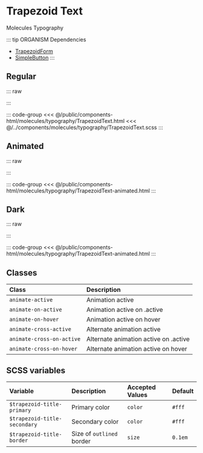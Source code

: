 # Trapezoid Text
<Badge type="tip">Molecules</Badge> <Badge type="info">Typography</Badge>

::: tip ORGANISM Dependencies
- [TrapezoidForm](/atoms/animations/TrapezoidForm.md)
- [SimpleButton](/atoms/buttons/SimpleButton.md)
:::

## Regular

::: raw
<div class="dev-section">
    <!--@include: ../../public/components-html/molecules/typography/TrapezoidText.html -->
</div>
:::

::: code-group
<<< @/public/components-html/molecules/typography/TrapezoidText.html
<<< @/../components/molecules/typography/TrapezoidText.scss
:::

## Animated

::: raw
<div class="dev-section">
    <!--@include: ../../public/components-html/molecules/typography/TrapezoidText-animated.html -->
</div>
:::

::: code-group
<<< @/public/components-html/molecules/typography/TrapezoidText-animated.html
:::

## Dark

::: raw
<div class="dev-section dark-mode">
    <!--@include: ../../public/components-html/molecules/typography/TrapezoidText-animated.html -->
</div>
:::

::: code-group
<<< @/public/components-html/molecules/typography/TrapezoidText-animated.html
:::

## Classes

| Class                     | Description                           |
|:--------------------------|:--------------------------------------|
| `animate-active`          | Animation active                      |
| `animate-on-active`       | Animation active on .active           |
| `animate-on-hover`        | Animation active on hover             |
| `animate-cross-active`    | Alternate animation active            |
| `animate-cross-on-active` | Alternate animation active on .active |
| `animate-cross-on-hover`  | Alternate animation active on hover   |


## SCSS variables

| Variable                     | Description               | Accepted Values | Default |
|:-----------------------------|:--------------------------|:----------------|:--------|
| `$trapezoid-title-primary`   | Primary color             | `color`         | `#fff`  |
| `$trapezoid-title-secondary` | Secondary color           | `color`         | `#fff`  |
| `$trapezoid-title-border`    | Size of `outlined` border | `size`          | `0.1em` |

<style lang="scss">
@import "docs/theme.scss";

$trapezoid-text-secondary: $primary-color;

.dev-section.dark-mode{
    .simple-button.trapezoid-text{
        color: #fff !important; 
    }
    .trapezoid-form{
        &:last-of-type{
            color: #fff !important;    
        }
    }
}

@import "components/atoms/animations/TrapezoidForm.scss";
@import "components/atoms/buttons/SimpleButton.scss";
@import "components/molecules/typography/TrapezoidText.scss";
</style>